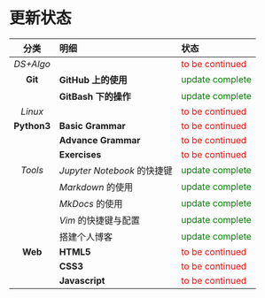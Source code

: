 # 更新状态

| 分类 | 明细 | 状态 |
| :---: | :--- | :--- |
| *DS+Algo* |  | <font color="red">to be continued</font> |
| **Git** | **GitHub 上的使用** | <font color="green">update complete</font> |
|  | **GitBash 下的操作** | <font color="green">update complete</font> |
| *Linux* |  | <font color="red">to be continued</font> |
| **Python3** | **Basic Grammar** | <font color="red">to be continued</font> |
|  | **Advance Grammar** | <font color="red">to be continued</font> |
|  | **Exercises** | <font color="red">to be continued</font> |
| *Tools* | *Jupyter Notebook* 的快捷键 | <font color="green">update complete</font> |
|  | *Markdown* 的使用 | <font color="green">update complete</font> |
|  | *MkDocs* 的使用 | <font color="green">update complete</font> |
|  | *Vim* 的快捷键与配置 | <font color="green">update complete</font> |
|  | 搭建个人博客 | <font color="green">update complete</font> |
| **Web** | **HTML5** | <font color="red">to be continued</font> |
|  | **CSS3** | <font color="red">to be continued</font> |
|  | **Javascript** | <font color="red">to be continued</font> |